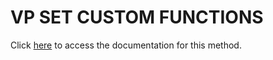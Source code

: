<!---->
# VP SET CUSTOM FUNCTIONS

Click [here](https://developer.4d.com/docs/ViewPro/method-list#vp-set-custom-functions) to access the documentation for this method.

